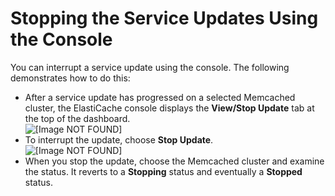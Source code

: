 # Stopping the Service Updates Using the Console<a name="stopping-updates-console-memcached"></a>

You can interrupt a service update using the console\. The following demonstrates how to do this:
+ After a service update has progressed on a selected Memcached cluster, the ElastiCache console displays the **View/Stop Update** tab at the top of the dashboard\.  
![\[Image NOT FOUND\]](http://docs.aws.amazon.com/AmazonElastiCache/latest/mem-ug/images/ssp-view-stop.png)
+ To interrupt the update, choose **Stop Update**\.  
![\[Image NOT FOUND\]](http://docs.aws.amazon.com/AmazonElastiCache/latest/mem-ug/images/ssp-stop-1.png)
+ When you stop the update, choose the Memcached cluster and examine the status\. It reverts to a **Stopping** status and eventually a **Stopped** status\.